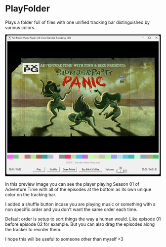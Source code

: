 # PlayFolder
Plays a folder full of files with one unified tracking bar distinguished by various colors.

![Screenshot](screenshot.png)

In this preview image you can see the player playing Season 01 of Adventure Time with all of the episodes at the bottom as its own unique color on the tracking bar.

I added a shuffle button incase you are playing music or something with a non specific order and you don't want the same order each time.

Default order is setup to sort things the way a human would. Like episode 01 before episode 02 for example. But you can also drag the episodes along the tracker to reorder them.

I hope this will be useful to someone other than myself <3
